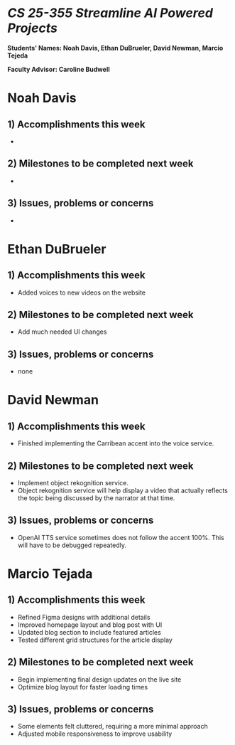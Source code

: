 # *CS 25-355 Streamline AI Powered Projects*

**Students' Names: Noah Davis, Ethan DuBrueler, David Newman, Marcio Tejeda**

**Faculty Advisor: Caroline Budwell**

# Noah Davis

## 1) Accomplishments this week ##
   -  

## 2) Milestones to be completed next week ##
   - 

## 3) Issues, problems or concerns ##
   - 

# Ethan DuBrueler

## 1) Accomplishments this week ##
   -  Added voices to new videos on the website

## 2) Milestones to be completed next week ##
   -  Add much needed UI changes

## 3) Issues, problems or concerns ##
   - none

# David Newman

## 1) Accomplishments this week ##
   -  Finished implementing the Carribean accent into the voice service. 

## 2) Milestones to be completed next week ##
   -  Implement object rekognition service.
   -  Object rekognition service will help display a video that actually reflects the topic being discussed by the narrator at that time. 

## 3) Issues, problems or concerns ##
   -   OpenAI TTS service sometimes does not follow the accent 100%. This will have to be debugged repeatedly. 



# Marcio Tejada

## 1) Accomplishments this week ##
   -  Refined Figma designs with additional details
   -  Improved homepage layout and blog post with UI
   -  Updated blog section to include featured articles
   -  Tested different grid structures for the article display 

## 2) Milestones to be completed next week ##
   - Begin implementing final design updates on the live site
   - Optimize blog layout for faster loading times

## 3) Issues, problems or concerns ##
   - Some elements felt cluttered, requiring a more minimal approach
   - Adjusted mobile responsiveness to improve usability 
